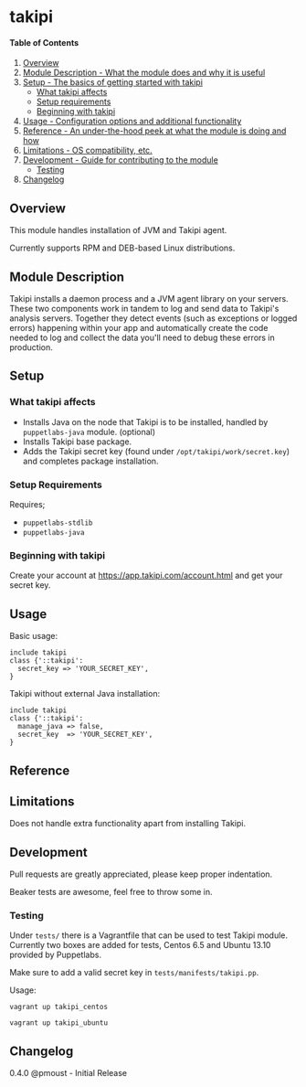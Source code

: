 # takipi

#### Table of Contents

1. [Overview](#overview)
2. [Module Description - What the module does and why it is useful](#module-description)
3. [Setup - The basics of getting started with takipi](#setup)
    * [What takipi affects](#what-takipi-affects)
    * [Setup requirements](#setup-requirements)
    * [Beginning with takipi](#beginning-with-takipi)
4. [Usage - Configuration options and additional functionality](#usage)
5. [Reference - An under-the-hood peek at what the module is doing and how](#reference)
5. [Limitations - OS compatibility, etc.](#limitations)
6. [Development - Guide for contributing to the module](#development)
    * [Testing](#testing)
7. [Changelog](#chagelog)

## Overview

This module handles installation of JVM and Takipi agent.

Currently supports RPM and DEB-based Linux distributions.

## Module Description

Takipi installs a daemon process and a JVM agent library on your servers. These two components work in tandem to log and send data to Takipi's analysis servers. Together they detect events (such as exceptions or logged errors) happening within your app and automatically create the code needed to log and collect the data you'll need to debug these errors in production.


## Setup

### What takipi affects

* Installs Java on the node that Takipi is to be installed, handled by `puppetlabs-java` module. (optional)
* Installs Takipi base package.
* Adds the Takipi secret key (found under `/opt/takipi/work/secret.key`) and completes package installation.

### Setup Requirements 

Requires;

* `puppetlabs-stdlib`
* `puppetlabs-java`

### Beginning with takipi

Create your account at https://app.takipi.com/account.html and get your secret key.

## Usage

Basic usage:

```
include takipi
class {'::takipi':
  secret_key => 'YOUR_SECRET_KEY',
}
```

Takipi without external Java installation:

```
include takipi
class {'::takipi':
  manage_java => false,
  secret_key  => 'YOUR_SECRET_KEY',
}
```

## Reference


## Limitations

Does not handle extra functionality apart from installing Takipi.

## Development

Pull requests are greatly appreciated, please keep proper indentation.

Beaker tests are awesome, feel free to throw some in.

### Testing

Under `tests/` there is a Vagrantfile that can be used to test Takipi module. Currently two boxes are added for tests, Centos 6.5 and Ubuntu 13.10 provided by Puppetlabs.

Make sure to add a valid secret key in `tests/manifests/takipi.pp`.

Usage:

`vagrant up takipi_centos`

`vagrant up takipi_ubuntu`

## Changelog

0.4.0 @pmoust - Initial Release

